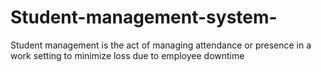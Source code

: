# Student-management-system-
Student management is the act of managing attendance or presence in a work setting to minimize loss due to employee downtime
